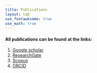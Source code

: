 ```yaml
---
title: Publications
layout: tab
use_fontawesome: true
use_math: true
---
```

<h4>All publications can be found at the links:</h4>

<ol>
	<li><a href="https://scholar.google.com/citations?user=KjoEGVQAAAAJ&hl=fr"> Google scholar </a></li>
	<li><a href="https://www.researchgate.net/profile/M_Perton/research"> ResearchGate </a></li>
	<li><a href="https://www.scopus.com/authid/detail.uri?authorId=8415117200"> Scopus </a></li>
  <li><a href="https://orcid.org/0000-0001-5141-5255"> ORCID </a></li>
</ol>



